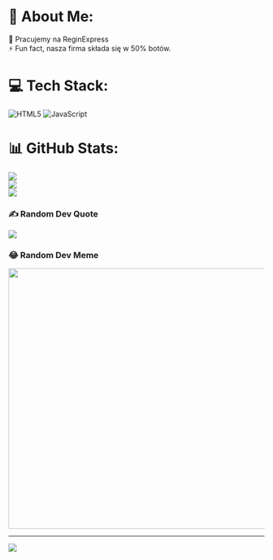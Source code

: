 
# 💫 About Me:
🔭 Pracujemy na ReginExpress<br>⚡ Fun fact, nasza firma składa się w 50% botów.


# 💻 Tech Stack:
![HTML5](https://img.shields.io/badge/html5-%23E34F26.svg?style=for-the-badge&logo=html5&logoColor=white) ![JavaScript](https://img.shields.io/badge/javascript-%23323330.svg?style=for-the-badge&logo=javascript&logoColor=%23F7DF1E)
# 📊 GitHub Stats:
![](https://github-readme-stats.vercel.app/api?username=PolarDevTaken&theme=dark&hide_border=false&include_all_commits=false&count_private=false)<br/>
![](https://github-readme-streak-stats.herokuapp.com/?user=PolarDevTaken&theme=dark&hide_border=false)<br/>
![](https://github-readme-stats.vercel.app/api/top-langs/?username=PolarDevTaken&theme=dark&hide_border=false&include_all_commits=false&count_private=false&layout=compact)

### ✍️ Random Dev Quote
![](https://quotes-github-readme.vercel.app/api?type=horizontal&theme=radical)

### 😂 Random Dev Meme
<img src="https://rm.up.railway.app/" width="512px"/>

---
[![](https://visitcount.itsvg.in/api?id=PolarDevTaken&icon=0&color=0)](https://visitcount.itsvg.in)

<!-- Proudly created with GPRM ( https://gprm.itsvg.in ) -->
